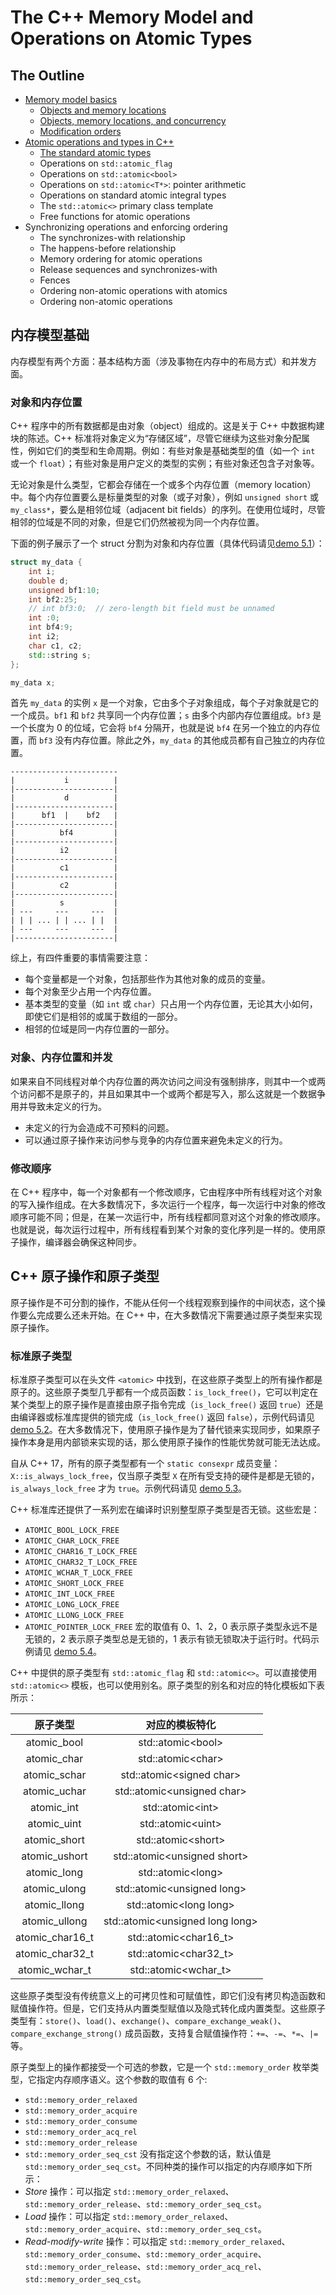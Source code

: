 # The C++ Memory Model and Operations on Atomic Types
## The Outline
- [Memory model basics](#内存模型基础)
    - [Objects and memory locations](#对象和内存位置)
    - [Objects, memory locations, and concurrency](#对象内存位置和并发)
    - [Modification orders](#修改顺序)
- [Atomic operations and types in C++](#c-原子操作和原子类型)
    - [The standard atomic types](#标准原子类型)
    - Operations on `std::atomic_flag`
    - Operations on `std::atomic<bool>`
    - Operations on `std::atomic<T*>`: pointer arithmetic
    - Operations on standard atomic integral types
    - The `std::atomic<>` primary class template
    - Free functions for atomic operations
- Synchronizing operations and enforcing ordering
    - The synchronizes-with relationship
    - The happens-before relationship
    - Memory ordering for atomic operations
    - Release sequences and synchronizes-with
    - Fences
    - Ordering non-atomic operations with atomics
    - Ordering non-atomic operations

## 内存模型基础
内存模型有两个方面：基本结构方面（涉及事物在内存中的布局方式）和并发方面。

### 对象和内存位置
C++ 程序中的所有数据都是由对象（object）组成的。这是关于 C++ 中数据构建块的陈述。C++ 标准将对象定义为“存储区域”，尽管它继续为这些对象分配属性，例如它们的类型和生命周期。例如：有些对象是基础类型的值（如一个 `int` 或一个 `float`）；有些对象是用户定义的类型的实例；有些对象还包含子对象等。

无论对象是什么类型，它都会存储在一个或多个内存位置（memory location）中。每个内存位置要么是标量类型的对象（或子对象），例如 `unsigned short` 或 `my_class*`，要么是相邻位域（adjacent bit fields）的序列。在使用位域时，尽管相邻的位域是不同的对象，但是它们仍然被视为同一个内存位置。

下面的例子展示了一个 struct 分割为对象和内存位置（具体代码请见[demo 5.1](../../src/ch05_the_c++_memory_model_and_operations_on_atomic_types/demo_5_1.cc)）：
```cpp
struct my_data {
    int i;
    double d;
    unsigned bf1:10;
    int bf2:25;
    // int bf3:0;  // zero-length bit field must be unnamed
    int :0;
    int bf4:9;
    int i2;
    char c1, c2;
    std::string s;
};

my_data x;
```
首先 `my_data` 的实例 `x` 是一个对象，它由多个子对象组成，每个子对象就是它的一个成员。`bf1` 和 `bf2` 共享同一个内存位置；`s` 由多个内部内存位置组成。`bf3` 是一个长度为 0 的位域，它会将 `bf4` 分隔开，也就是说 `bf4` 在另一个独立的内存位置，而 `bf3` 没有内存位置。除此之外，`my_data` 的其他成员都有自己独立的内存位置。
```
------------------------
|           i          |
|----------------------|
|           d          |
|----------------------|
|      bf1  |    bf2   |
|----------------------|
|          bf4         |
|----------------------|
|          i2          |
|----------------------|
|          c1          |
|----------------------|
|          c2          |
|----------------------|
|          s           |
| ---     ---     ---  |
| | | ... | | ... | |  |
| ---     ---     ---  |
|----------------------|
```

综上，有四件重要的事情需要注意：
- 每个变量都是一个对象，包括那些作为其他对象的成员的变量。
- 每个对象至少占用一个内存位置。
- 基本类型的变量（如 `int` 或 `char`）只占用一个内存位置，无论其大小如何，即使它们是相邻的或属于数组的一部分。
- 相邻的位域是同一内存位置的一部分。

### 对象、内存位置和并发
如果来自不同线程对单个内存位置的两次访问之间没有强制排序，则其中一个或两个访问都不是原子的，并且如果其中一个或两个都是写入，那么这就是一个数据争用并导致未定义的行为。

- 未定义的行为会造成不可预料的问题。
- 可以通过原子操作来访问参与竞争的内存位置来避免未定义的行为。

### 修改顺序
在 C++ 程序中，每一个对象都有一个修改顺序，它由程序中所有线程对这个对象的写入操作组成。在大多数情况下，多次运行一个程序，每一次运行中对象的修改顺序可能不同；但是，在某一次运行中，所有线程都同意对这个对象的修改顺序。也就是说，每次运行过程中，所有线程看到某个对象的变化序列是一样的。使用原子操作，编译器会确保这种同步。

## C++ 原子操作和原子类型
原子操作是不可分割的操作，不能从任何一个线程观察到操作的中间状态，这个操作要么完成要么还未开始。在 C++ 中，在大多数情况下需要通过原子类型来实现原子操作。

### 标准原子类型
标准原子类型可以在头文件 `<atomic>` 中找到，在这些原子类型上的所有操作都是原子的。这些原子类型几乎都有一个成员函数：`is_lock_free()`，它可以判定在某个类型上的原子操作是直接由原子指令完成（`is_lock_free()` 返回 `true`）还是由编译器或标准库提供的锁完成（`is_lock_free()` 返回 `false`），示例代码请见[demo 5.2](../../src/ch05_the_c++_memory_model_and_operations_on_atomic_types/demo_5_2.cc)。在大多数情况下，使用原子操作是为了替代锁来实现同步，如果原子操作本身是用内部锁来实现的话，那么使用原子操作的性能优势就可能无法达成。

自从 C++ 17，所有的原子类型都有一个 `static consexpr` 成员变量：`X::is_always_lock_free`，仅当原子类型 `X` 在所有受支持的硬件是都是无锁的，`is_always_lock_free` 才为 `true`。示例代码请见 [demo 5.3](../../src/ch05_the_c++_memory_model_and_operations_on_atomic_types/demo_5_3.cc)。

C++ 标准库还提供了一系列宏在编译时识别整型原子类型是否无锁。这些宏是：
- `ATOMIC_BOOL_LOCK_FREE`
- `ATOMIC_CHAR_LOCK_FREE`
- `ATOMIC_CHAR16_T_LOCK_FREE`
- `ATOMIC_CHAR32_T_LOCK_FREE`
- `ATOMIC_WCHAR_T_LOCK_FREE`
- `ATOMIC_SHORT_LOCK_FREE`
- `ATOMIC_INT_LOCK_FREE`
- `ATOMIC_LONG_LOCK_FREE`
- `ATOMIC_LLONG_LOCK_FREE`
- `ATOMIC_POINTER_LOCK_FREE`
宏的取值有 0、1、2，0 表示原子类型永远不是无锁的，2 表示原子类型总是无锁的，1 表示有锁无锁取决于运行时。代码示例请见 [demo 5.4](../../src/ch05_the_c++_memory_model_and_operations_on_atomic_types/demo_5_4.cc)。

C++ 中提供的原子类型有 `std::atomic_flag` 和 `std::atomic<>`。可以直接使用 `std::atomic<>` 模板，也可以使用别名。原子类型的别名和对应的特化模板如下表所示：

| 原子类型 | 对应的模板特化 |
| :-: | :-: |
| atomic_bool | std::atomic\<bool> |
| atomic_char | std::atomic\<char> |
| atomic_schar | std::atomic\<signed char> |
| atomic_uchar | std::atomic\<unsigned char> |
| atomic_int | std::atomic\<int> |
| atomic_uint | std::atomic\<uint> |
| atomic_short | std::atomic\<short> |
| atomic_ushort | std::atomic\<unsigned short> |
| atomic_long | std::atomic\<long> |
| atomic_ulong | std::atomic\<unsigned long> |
| atomic_llong | std::atomic\<long long> |
| atomic_ullong | std::atomic\<unsigned long long> |
| atomic_char16_t | std::atomic\<char16_t> |
| atomic_char32_t | std::atomic\<char32_t> |
| atomic_wchar_t | std::atomic\<wchar_t> |

这些原子类型没有传统意义上的可拷贝性和可赋值性，即它们没有拷贝构造函数和赋值操作符。但是，它们支持从内置类型赋值以及隐式转化成内置类型。这些原子类型有：`store()`、`load()`、`exchange()`、`compare_exchange_weak()`、`compare_exchange_strong()` 成员函数，支持复合赋值操作符：`+=`、`-=`、`*=`、`|=` 等。

原子类型上的操作都接受一个可选的参数，它是一个 `std::memory_order` 枚举类型，它指定内存顺序语义。这个参数的取值有 6 个:
- `std::memory_order_relaxed`
- `std::memory_order_acquire`
- `std::memory_order_consume`
- `std::memory_order_acq_rel`
- `std::memory_order_release`
- `std::memory_order_seq_cst`
没有指定这个参数的话，默认值是 `std::memory_order_seq_cst`。不同种类的操作可以指定的内存顺序如下所示：
- *Store* 操作：可以指定 `std::memory_order_relaxed`、`std::memory_order_release`、`std::memory_order_seq_cst`。
- *Load* 操作：可以指定 `std::memory_order_relaxed`、`std::memory_order_acquire`、`std::memory_order_seq_cst`。
- *Read-modify-write* 操作：可以指定 `std::memory_order_relaxed`、`std::memory_order_consume`、`std::memory_order_acquire`、`std::memory_order_release`、`std::memory_order_acq_rel`、`std::memory_order_seq_cst`。